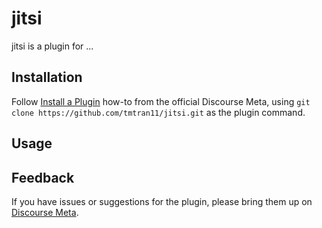 # jitsi

jitsi is a plugin for ...

## Installation

Follow [Install a Plugin](https://meta.discourse.org/t/install-a-plugin/19157)
how-to from the official Discourse Meta, using `git clone https://github.com/tmtran11/jitsi.git`
as the plugin command.

## Usage

## Feedback

If you have issues or suggestions for the plugin, please bring them up on
[Discourse Meta](https://meta.discourse.org).
